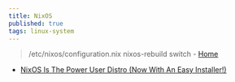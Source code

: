 ```yaml
---
title: NixOS
published: true
tags: linux-system
---
```

> /etc/nixos/configuration.nix 
> nixos-rebuild switch - [Home](https://nixos.org/)

- [ NixOS Is The Power User Distro (Now With An Easy Installer!) ](https://www.youtube.com/watch?v=ck4J2Faa7Fc)
